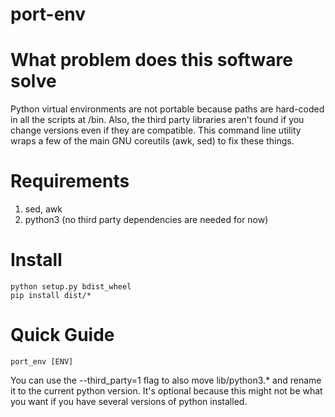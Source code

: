 port-env
===================================

# What problem does this software solve

Python virtual environments are not portable because paths are hard-coded in all the scripts at /bin. Also, the third party libraries aren't found if you change versions even if they are compatible.
This command line utility wraps a few of the main GNU coreutils (awk, sed) to fix these things.

# Requirements

1. sed, awk
2. python3 (no third party dependencies are needed for now)

# Install

    python setup.py bdist_wheel
    pip install dist/*

# Quick Guide

    port_env [ENV]

You can use the --third_party=1 flag to also move lib/python3.* and rename it to the current python version. It's optional because this might not be what you want if you have several versions of python installed.

